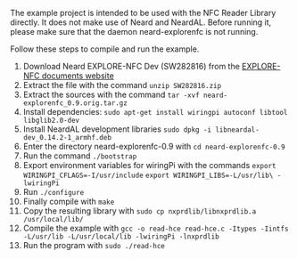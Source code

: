 The example project is intended to be used with the NFC Reader Library directly.
It does not make use of Neard and NeardAL.
Before running it, please make sure that the daemon neard-explorenfc is not running.

Follow these steps to compile and run the example.

1. Download Neard EXPLORE-NFC Dev (SW282816) from the [EXPLORE-NFC documents website](http://www.nxp.com/board/PNEV512R.html#documentation)
2. Extract the file with the command
   `unzip SW282816.zip`
3. Extract the sources with the command
   `tar -xvf neard-explorenfc_0.9.orig.tar.gz`
4. Install dependencies:
   `sudo apt-get install wiringpi autoconf libtool libglib2.0-dev`
5. Install NeardAL development libraries
   `sudo dpkg -i libneardal-dev_0.14.2-1_armhf.deb`
6. Enter the directory neard-explorenfc-0.9 with
   `cd neard-explorenfc-0.9`
7. Run the command
   `./bootstrap`
8. Export environment variables for wiringPi with the commands
   `export WIRINGPI_CFLAGS=-I/usr/include`
   `export WIRINGPI_LIBS=-L/usr/lib\ -lwiringPi`
8. Run
   `./configure`
9. Finally compile with
   `make`
10. Copy the resulting library with
   `sudo cp nxprdlib/libnxprdlib.a /usr/local/lib/`
11. Compile the example with
   `gcc -o read-hce read-hce.c -Itypes -Iintfs -L/usr/lib -L/usr/local/lib -lwiringPi -lnxprdlib`
12. Run the program with
   `sudo ./read-hce`